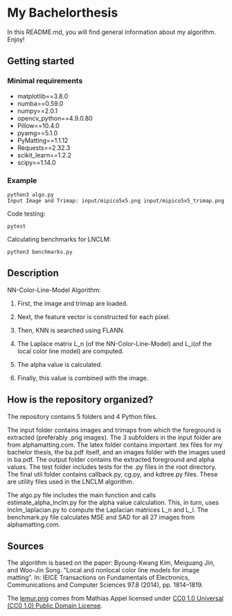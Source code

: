 # My Bachelorthesis

In this README.md, you will find general information about my algorithm. Enjoy!

## Getting started

### Minimal requirements

- matplotlib==3.8.0
- numba==0.59.0
- numpy==2.0.1
- opencv_python==4.9.0.80
- Pillow==10.4.0
- pyamg==5.1.0
- PyMatting==1.1.12
- Requests==2.32.3
- scikit_learn==1.2.2
- scipy==1.14.0

### Example

```
python3 algo.py
Input Image and Trimap: input/mipico5x5.png input/mipico5x5_trimap.png
```

Code testing:

```
pytest
```

Calculating benchmarks for LNCLM:

```
python3 benchmarks.py
```

## Description

NN-Color-Line-Model Algorithm:

1. First, the image and trimap are loaded.

2. Next, the feature vector is constructed for each pixel.

3. Then, KNN is searched using FLANN.

4. The Laplace matrix L_n (of the NN-Color-Line-Model) and L_i(of the local color line model) are computed.

5. The alpha value is calculated.

6. Finally, this value is combined with the image.

## How is the repository organized?

The repository contains 5 folders and 4 Python files.

The input folder contains images and trimaps from which the foreground is extracted (preferably .png images). The 3 subfolders in the input folder are from alphamatting.com.
The latex folder contains important .tex files for my bachelor thesis, the ba.pdf itself, and an images folder with the images used in ba.pdf.
The output folder contains the extracted foreground and alpha values.
The test folder includes tests for the .py files in the root directory.
The final util folder contains callback.py, cg.py, and kdtree.py files. These are utility files used in the LNCLM algorithm.

The algo.py file includes the main function and calls estimate_alpha_lnclm.py for the alpha value calculation. This, in turn, uses lnclm_laplacian.py to compute the Laplacian matrices L_n and L_l. The benchmark.py file calculates MSE and SAD for all 27 images from alphamatting.com.

## Sources

The algorithm is based on the paper:
Byoung-Kwang Kim, Meiguang Jin, and Woo-Jin Song. “Local and nonlocal color line models for image matting”. In: IEICE Transactions on Fundamentals of Electronics, Communications and Computer Sciences 97.8 (2014), pp. 1814–1819.

The [lemur.png](https://www.flickr.com/photos/mathiasappel/25419442300/) comes from Mathias Appel licensed under [CC0 1.0 Universal (CC0 1.0) Public Domain License](https://creativecommons.org/publicdomain/zero/1.0/).
